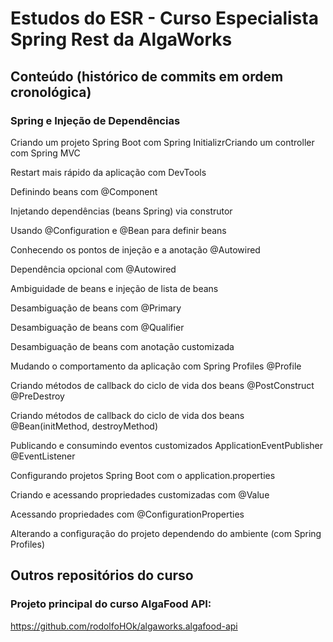 # Estudos do ESR - Curso Especialista Spring Rest da AlgaWorks

## Conteúdo (histórico de commits em ordem cronológica)

### Spring e Injeção de Dependências

Criando um projeto Spring Boot com Spring InitializrCriando um controller com Spring MVC

Restart mais rápido da aplicação com DevTools

Definindo beans com @Component

Injetando dependências (beans Spring) via construtor

Usando @Configuration e @Bean para definir beans

Conhecendo os pontos de injeção e a anotação @Autowired

Dependência opcional com @Autowired

Ambiguidade de beans e injeção de lista de beans

Desambiguação de beans com @Primary

Desambiguação de beans com @Qualifier

Desambiguação de beans com anotação customizada

Mudando o comportamento da aplicação com Spring Profiles @Profile

Criando métodos de callback do ciclo de vida dos beans @PostConstruct @PreDestroy

Criando métodos de callback do ciclo de vida dos beans @Bean(initMethod, destroyMethod)

Publicando e consumindo eventos customizados ApplicationEventPublisher @EventListener

Configurando projetos Spring Boot com o application.properties

Criando e acessando propriedades customizadas com @Value

Acessando propriedades com @ConfigurationProperties

Alterando a configuração do projeto dependendo do ambiente (com Spring Profiles)

## Outros repositórios do curso

### Projeto principal do curso AlgaFood API:

https://github.com/rodolfoHOk/algaworks.algafood-api
